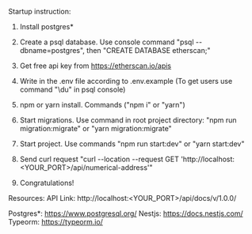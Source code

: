 Startup instruction:

1. Install postgres\*

2. Create a psql database. Use console command
   "psql --dbname=postgres",
   then "CREATE DATABASE etherscan;"

3. Get free api key from https://etherscan.io/apis

4. Write in the .env file according to .env.example
   (To get users use command "\du" in psql console)

5. npm or yarn install. Commands ("npm i" or "yarn")

6. Start migrations. Use command in root project directory:
   "npm run migration:migrate" or "yarn migration:migrate"

7. Start project. Use commands "npm run start:dev" or "yarn start:dev"

8. Send curl request "curl --location --request GET 'http://localhost:<YOUR_PORT>/api/numerical-address'"

9. Congratulations!

Resources:
API Link: http://localhost:<YOUR_PORT>/api/docs/v/1.0.0/

Postgres\*: https://www.postgresql.org/
Nestjs: https://docs.nestjs.com/
Typeorm: https://typeorm.io/
